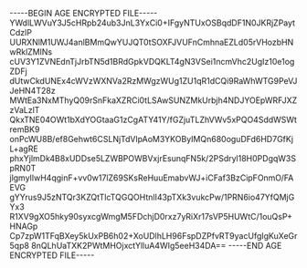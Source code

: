 -----BEGIN AGE ENCRYPTED FILE-----
YWdlLWVuY3J5cHRpb24ub3JnL3YxCi0+IFgyNTUxOSBqdDF1N0JKRjZPaytCdzlP
UURXNlM1UWJ4anlBMmQwYUJQT0tSOXFJVUFnCmhnaEZLd05rVHozbHNwRklZMlNs
cUV3Y1ZVNEdnTjJrbTN5d1BRdGpkVDQKLT4gN3VSei1ncmVhc2UgIz10e1ogZDFj
dUtwCkdUNEx4cWVzWXNVa2RzMWgzWUg1ZU1qR1dCQi9RaWhWTG9PeVJJeHN4T28z
MWtEa3NxMThyQ09rSnFkaXZRCi0tLSAwSUNZMkUrbjh4NDJYOEpWRFJXZzVaLzlT
QkxTNE04OWt1bXdYOGtaaG1zCgATY41Y/fGZjuTLZhVWv5xPQO4SddWSWtremBK9
onPcWU8B/ef8Gehwt6CSLNjTdVlpAoM3YKOByIMQn680oguDFd6HD7GfKjL+agRE
phxYjlmDk4B8xUDDse5LZWBPOWBVxjrEsunqFN5k/2PSdryl18H0PDgqW3SpRN0T
jlgmyIlwH4qginF+vv0w17lZ69SKsReHuuEmabvWJ+iCFaf3BzCipFOnmO/FAEVG
gYYrus9J5zNTQr3KZQtTlcTQGQOHtnlI43pTXk3vukcPw/1PRN6io47YfQMjGYx3
R1XV9gXO5hky90syxcgWmgM5FDchjD0rxz7yRiXr17sVP5HUWtC/1ouQsP+HNAGp
Cp7zpW1TFqBXey5kUxPB6h02+XoUDlhLH96FspDZPfvRT9yacUfgIgKuXeGr5qp8
8nQLhUaTXK2PWtMHOjxctYlluA4WIg5eeH34DA==
-----END AGE ENCRYPTED FILE-----
